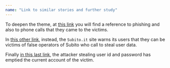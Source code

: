 ```yaml
---
name: "Link to similar stories and further study"
---
```


To deepen the theme, at <a href="https://www.money.it/Truffa-INPS-bonifico-880-euro-attenzione-false-email-telefonate" target="_blank">this link</a> you will find a reference to phishing and also to phone calls that they came to the victims.

In <a href="https://assistenza.subito.it/hc/it/articles/360000743637-Telefonate-FINTO-Operatore-Sito" target="_blank">this other link</a>, instead, the `Subito.it` site warns its users that they can be victims of false operators of Subito who call to steal user data.

Finally <a href="http://www.modenatoday.it/cronaca/truffa-home-banking-bper-modena-marzo-2019.html" target="_blank">in this last link</a>, the attacker stealing user id and password has emptied the current account of the victim.